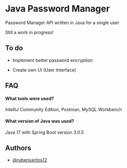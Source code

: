 # Java Password Manager

Password Manager API written in Java for a single user

Still a work in progress!



## To do

- Implement better password encryption

- Create own UI (User Interface)


## FAQ

#### What tools were used?

IntelliJ Community Edition, Postman, MySQL Workbench

#### What version of Java was used?

Java 17 with Spring Boot version 3.0.5


## Authors

- [@rubensantos12](https://github.com/rubensantos12)

